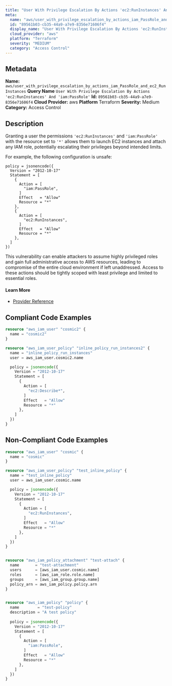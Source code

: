 ```yaml
---
title: "User With Privilege Escalation By Actions 'ec2:RunInstances' And 'iam:PassRole'"
meta:
  name: "aws/user_with_privilege_escalation_by_actions_iam_PassRole_and_ec2_RunInstances"
  id: "89561b03-cb35-44a9-a7e9-8356e71606f4"
  display_name: "User With Privilege Escalation By Actions 'ec2:RunInstances' And 'iam:PassRole'"
  cloud_provider: "aws"
  platform: "Terraform"
  severity: "MEDIUM"
  category: "Access Control"
---
```

## Metadata
**Name:** `aws/user_with_privilege_escalation_by_actions_iam_PassRole_and_ec2_RunInstances`
**Query Name** `User With Privilege Escalation By Actions 'ec2:RunInstances' And 'iam:PassRole'`
**Id:** `89561b03-cb35-44a9-a7e9-8356e71606f4`
**Cloud Provider:** aws
**Platform** Terraform
**Severity:** Medium
**Category:** Access Control
## Description
Granting a user the permissions `'ec2:RunInstances'` and `'iam:PassRole'` with the resource set to `'*'` allows them to launch EC2 instances and attach any IAM role, potentially escalating their privileges beyond intended limits. 

For example, the following configuration is unsafe:

```
policy = jsonencode({
  Version = "2012-10-17"
  Statement = [
    {
      Action = [
        "iam:PassRole",
      ]
      Effect   = "Allow"
      Resource = "*"
    },
    {
      Action = [
        "ec2:RunInstances",
      ]
      Effect   = "Allow"
      Resource = "*"
    },
  ]
})
```

This vulnerability can enable attackers to assume highly privileged roles and gain full administrative access to AWS resources, leading to compromise of the entire cloud environment if left unaddressed. Access to these actions should be tightly scoped with least privilege and limited to essential roles.

#### Learn More

 - [Provider Reference](https://registry.terraform.io/providers/hashicorp/aws/latest/docs/resources/iam_user_policy#policy)


## Compliant Code Examples
```terraform
resource "aws_iam_user" "cosmic2" {
  name = "cosmic2"
}

resource "aws_iam_user_policy" "inline_policy_run_instances2" {
  name = "inline_policy_run_instances"
  user = aws_iam_user.cosmic2.name

  policy = jsonencode({
    Version = "2012-10-17"
    Statement = [
      {
        Action = [
          "ec2:Describe*",
        ]
        Effect   = "Allow"
        Resource = "*"
      },
    ]
  })
}

```
## Non-Compliant Code Examples
```terraform
resource "aws_iam_user" "cosmic" {
  name = "cosmic"
}

resource "aws_iam_user_policy" "test_inline_policy" {
  name = "test_inline_policy"
  user = aws_iam_user.cosmic.name

  policy = jsonencode({
    Version = "2012-10-17"
    Statement = [
      {
        Action = [
          "ec2:RunInstances",
        ]
        Effect   = "Allow"
        Resource = "*"
      },
    ]
  })
}


resource "aws_iam_policy_attachment" "test-attach" {
  name       = "test-attachment"
  users      = [aws_iam_user.cosmic.name]
  roles      = [aws_iam_role.role.name]
  groups     = [aws_iam_group.group.name]
  policy_arn = aws_iam_policy.policy.arn
}


resource "aws_iam_policy" "policy" {
  name        = "test-policy"
  description = "A test policy"
  
  policy = jsonencode({
    Version = "2012-10-17"
    Statement = [
      {
        Action = [
          "iam:PassRole",
        ]
        Effect   = "Allow"
        Resource = "*"
      },
    ]
  })
}

```